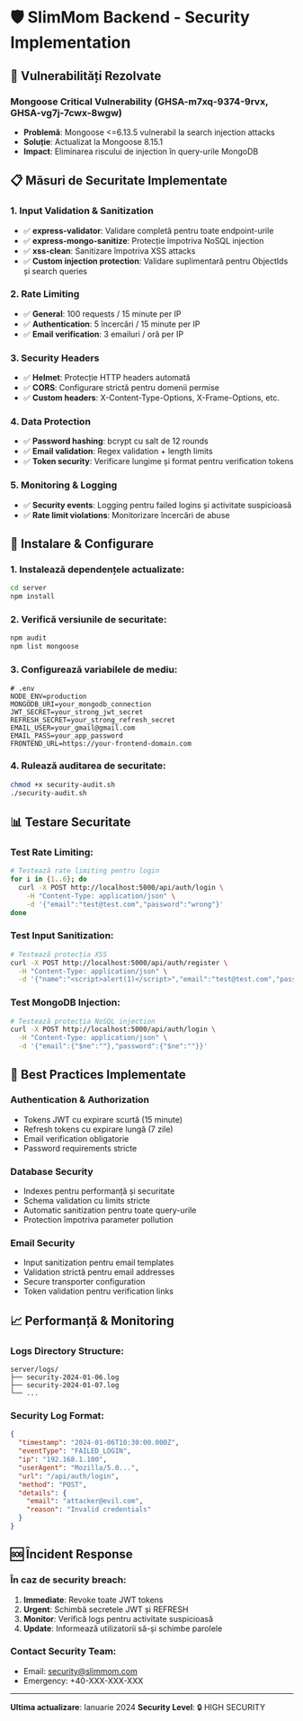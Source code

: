 # 🛡️ SlimMom Backend - Security Implementation

## 🚨 Vulnerabilități Rezolvate

### Mongoose Critical Vulnerability (GHSA-m7xq-9374-9rvx, GHSA-vg7j-7cwx-8wgw)
- **Problemă**: Mongoose <=6.13.5 vulnerabil la search injection attacks
- **Soluție**: Actualizat la Mongoose 8.15.1
- **Impact**: Eliminarea riscului de injection în query-urile MongoDB

## 📋 Măsuri de Securitate Implementate

### 1. Input Validation & Sanitization
- ✅ **express-validator**: Validare completă pentru toate endpoint-urile
- ✅ **express-mongo-sanitize**: Protecție împotriva NoSQL injection
- ✅ **xss-clean**: Sanitizare împotriva XSS attacks
- ✅ **Custom injection protection**: Validare suplimentară pentru ObjectIds și search queries

### 2. Rate Limiting
- ✅ **General**: 100 requests / 15 minute per IP
- ✅ **Authentication**: 5 încercări / 15 minute per IP
- ✅ **Email verification**: 3 emailuri / oră per IP

### 3. Security Headers
- ✅ **Helmet**: Protecție HTTP headers automată
- ✅ **CORS**: Configurare strictă pentru domenii permise
- ✅ **Custom headers**: X-Content-Type-Options, X-Frame-Options, etc.

### 4. Data Protection
- ✅ **Password hashing**: bcrypt cu salt de 12 rounds
- ✅ **Email validation**: Regex validation + length limits
- ✅ **Token security**: Verificare lungime și format pentru verification tokens

### 5. Monitoring & Logging
- ✅ **Security events**: Logging pentru failed logins și activitate suspicioasă
- ✅ **Rate limit violations**: Monitorizare încercări de abuse

## 🚀 Instalare & Configurare

### 1. Instalează dependențele actualizate:
```bash
cd server
npm install
```

### 2. Verifică versiunile de securitate:
```bash
npm audit
npm list mongoose
```

### 3. Configurează variabilele de mediu:
```env
# .env
NODE_ENV=production
MONGODB_URI=your_mongodb_connection
JWT_SECRET=your_strong_jwt_secret
REFRESH_SECRET=your_strong_refresh_secret
EMAIL_USER=your_gmail@gmail.com
EMAIL_PASS=your_app_password
FRONTEND_URL=https://your-frontend-domain.com
```

### 4. Rulează auditarea de securitate:
```bash
chmod +x security-audit.sh
./security-audit.sh
```

## 📊 Testare Securitate

### Test Rate Limiting:
```bash
# Testează rate limiting pentru login
for i in {1..6}; do
  curl -X POST http://localhost:5000/api/auth/login \
    -H "Content-Type: application/json" \
    -d '{"email":"test@test.com","password":"wrong"}'
done
```

### Test Input Sanitization:
```bash
# Testează protecția XSS
curl -X POST http://localhost:5000/api/auth/register \
  -H "Content-Type: application/json" \
  -d '{"name":"<script>alert(1)</script>","email":"test@test.com","password":"Test123!"}'
```

### Test MongoDB Injection:
```bash
# Testează protecția NoSQL injection
curl -X POST http://localhost:5000/api/auth/login \
  -H "Content-Type: application/json" \
  -d '{"email":{"$ne":""},"password":{"$ne":""}}'
```

## 🔐 Best Practices Implementate

### Authentication & Authorization
- Tokens JWT cu expirare scurtă (15 minute)
- Refresh tokens cu expirare lungă (7 zile)
- Email verification obligatorie
- Password requirements stricte

### Database Security
- Indexes pentru performanță și securitate
- Schema validation cu limits stricte
- Automatic sanitization pentru toate query-urile
- Protection împotriva parameter pollution

### Email Security
- Input sanitization pentru email templates
- Validation strictă pentru email addresses
- Secure transporter configuration
- Token validation pentru verification links

## 📈 Performanță & Monitoring

### Logs Directory Structure:
```
server/logs/
├── security-2024-01-06.log
├── security-2024-01-07.log
└── ...
```

### Security Log Format:
```json
{
  "timestamp": "2024-01-06T10:30:00.000Z",
  "eventType": "FAILED_LOGIN",
  "ip": "192.168.1.100",
  "userAgent": "Mozilla/5.0...",
  "url": "/api/auth/login",
  "method": "POST",
  "details": {
    "email": "attacker@evil.com",
    "reason": "Invalid credentials"
  }
}
```

## 🆘 Încident Response

### În caz de security breach:
1. **Immediate**: Revoke toate JWT tokens
2. **Urgent**: Schimbă secretele JWT și REFRESH
3. **Monitor**: Verifică logs pentru activitate suspicioasă
4. **Update**: Informează utilizatorii să-și schimbe parolele

### Contact Security Team:
- Email: security@slimmom.com
- Emergency: +40-XXX-XXX-XXX

---
**Ultima actualizare**: Ianuarie 2024
**Security Level**: 🔒 HIGH SECURITY